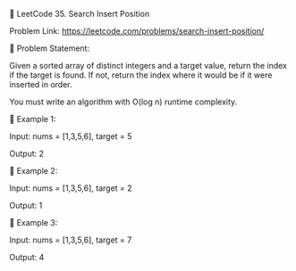 📘 LeetCode 35. Search Insert Position

Problem Link: https://leetcode.com/problems/search-insert-position/

🧠 Problem Statement:

Given a sorted array of distinct integers and a target value, return the index if the target is found.
If not, return the index where it would be if it were inserted in order.

You must write an algorithm with O(log n) runtime complexity.

🔸 Example 1:

Input:
nums = [1,3,5,6], target = 5

Output:
2

🔸 Example 2:

Input:
nums = [1,3,5,6], target = 2

Output:
1

🔸 Example 3:

Input:
nums = [1,3,5,6], target = 7

Output:
4